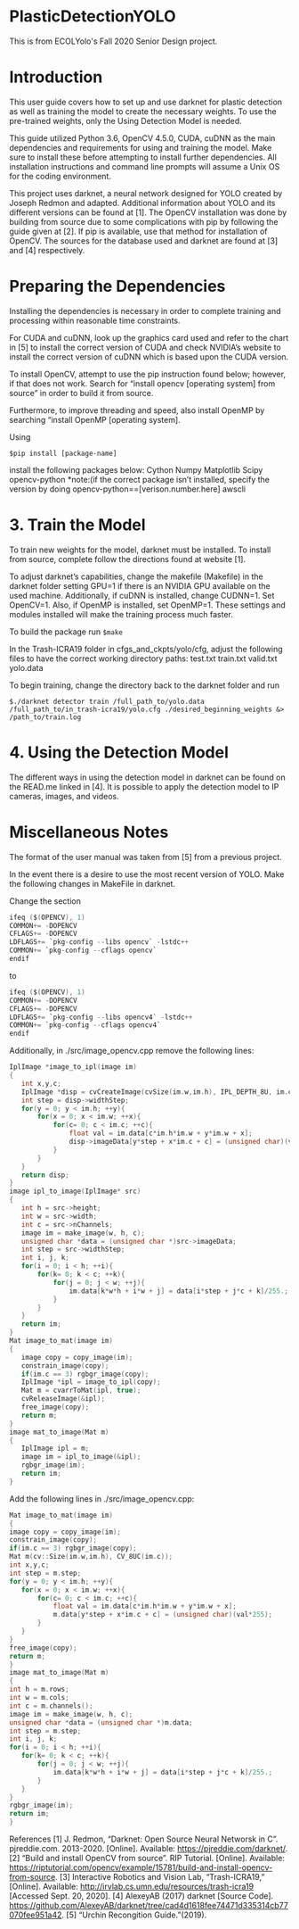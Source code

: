 # PlasticDetectionYOLO

This is from ECOLYolo's Fall 2020 Senior Design project. 


# Introduction

This user guide covers how to set up and use darknet for plastic detection as well as training the model to create the necessary weights. To use the pre-trained weights, only the Using Detection Model is needed. 

This guide utilized Python 3.6, OpenCV 4.5.0, CUDA, cuDNN as the main dependencies and requirements for using and training the model. Make sure to install these before attempting to install further dependencies. All installation instructions and command line prompts will assume a Unix OS for the coding environment. 

This project uses darknet, a neural network designed for YOLO created by Joseph Redmon and adapted. Additional information about YOLO and its different versions can be found at [1].  The OpenCV installation was done by building from source due to some complications with pip by following the guide given at [2]. If pip is available, use that method for installation of OpenCV. The sources for the database used and darknet are found at [3] and [4] respectively. 



# Preparing the Dependencies

Installing the dependencies is necessary in order to complete training and processing within reasonable time constraints. 

For CUDA and cuDNN, look up the graphics card used and refer to the chart in [5] to install the correct version of CUDA and check NVIDIA’s website to install the correct version of cuDNN which is based upon the CUDA version. 

To install OpenCV, attempt to use the pip instruction found below; however, if that does not work. Search for “install opencv [operating system] from source” in order to build it from source. 

Furthermore, to improve threading and speed, also install OpenMP by searching “install OpenMP [operating system]. 

Using

`$pip install [package-name]`

install the following packages below: 
Cython
Numpy
Matplotlib
Scipy
opencv-python *note:(if the correct package isn’t installed, specify the version by doing opencv-python==[verison.number.here]
awscli



# 3. Train the Model

To train new weights for the model, darknet must be installed. To install from source, complete follow the directions found at website [1]. 

To adjust darknet’s capabilities, change the makefile (Makefile) in the darknet folder setting GPU=1 if there is an NVIDIA GPU available on the used machine. Additionally, if cuDNN is installed, change CUDNN=1. Set OpenCV=1. Also, if OpenMP is installed, set OpenMP=1. These settings and modules installed will make the training process much faster. 

To build the package run
`$make`

In the Trash-ICRA19 folder in cfgs_and_ckpts/yolo/cfg, adjust the following files to have the correct working directory paths: 
test.txt
train.txt
valid.txt
yolo.data

To begin training, change the directory back to the darknet folder and run 

`$./darknet detector train /full_path_to/yolo.data /full_path_to/in_trash-icra19/yolo.cfg ./desired_beginning_weights &> /path_to/train.log`



# 4. Using the Detection Model

The different ways in using the detection model in darknet can be found on the READ.me linked in [4]. It is possible to apply the detection model to IP cameras, images, and videos. 



# Miscellaneous Notes

The format of the user manual was taken from [5] from a previous project. 

In the event there is a desire to use the most recent version of YOLO. Make the following changes in MakeFile in darknet. 

Change the section

```c
ifeq ($(OPENCV), 1)
COMMON+= -DOPENCV
CFLAGS+= -DOPENCV
LDFLAGS+= `pkg-config --libs opencv` -lstdc++
COMMON+= `pkg-config --cflags opencv`
endif
```

to

```c
ifeq ($(OPENCV), 1)
COMMON+= -DOPENCV
CFLAGS+= -DOPENCV
LDFLAGS+= `pkg-config --libs opencv4` -lstdc++
COMMON+= `pkg-config --cflags opencv4`
endif
```

Additionally, in ./src/image_opencv.cpp remove the following lines: 
```c
IplImage *image_to_ipl(image im)
{
   int x,y,c;
   IplImage *disp = cvCreateImage(cvSize(im.w,im.h), IPL_DEPTH_8U, im.c);
   int step = disp->widthStep;
   for(y = 0; y < im.h; ++y){
       for(x = 0; x < im.w; ++x){
           for(c= 0; c < im.c; ++c){
               float val = im.data[c*im.h*im.w + y*im.w + x];
               disp->imageData[y*step + x*im.c + c] = (unsigned char)(val*255);
           }
       }
   }
   return disp;
}
image ipl_to_image(IplImage* src)
{
   int h = src->height;
   int w = src->width;
   int c = src->nChannels;
   image im = make_image(w, h, c);
   unsigned char *data = (unsigned char *)src->imageData;
   int step = src->widthStep;
   int i, j, k;
   for(i = 0; i < h; ++i){
       for(k= 0; k < c; ++k){
           for(j = 0; j < w; ++j){
               im.data[k*w*h + i*w + j] = data[i*step + j*c + k]/255.;
           }
       }
   }
   return im;
}
Mat image_to_mat(image im)
{
   image copy = copy_image(im);
   constrain_image(copy);
   if(im.c == 3) rgbgr_image(copy);
   IplImage *ipl = image_to_ipl(copy);
   Mat m = cvarrToMat(ipl, true);
   cvReleaseImage(&ipl);
   free_image(copy);
   return m;
}
image mat_to_image(Mat m)
{
   IplImage ipl = m;
   image im = ipl_to_image(&ipl);
   rgbgr_image(im);
   return im;
}
```

Add the following lines in ./src/image_opencv.cpp: 

```c
Mat image_to_mat(image im)
{
image copy = copy_image(im);
constrain_image(copy);
if(im.c == 3) rgbgr_image(copy);
Mat m(cv::Size(im.w,im.h), CV_8UC(im.c));
int x,y,c;
int step = m.step;
for(y = 0; y < im.h; ++y){
   for(x = 0; x < im.w; ++x){
       for(c= 0; c < im.c; ++c){
           float val = im.data[c*im.h*im.w + y*im.w + x];
           m.data[y*step + x*im.c + c] = (unsigned char)(val*255);
       }
   }
}
free_image(copy);
return m;
}
image mat_to_image(Mat m)
{
int h = m.rows;
int w = m.cols;
int c = m.channels();
image im = make_image(w, h, c);
unsigned char *data = (unsigned char *)m.data;
int step = m.step;
int i, j, k;
for(i = 0; i < h; ++i){
   for(k= 0; k < c; ++k){
       for(j = 0; j < w; ++j){
           im.data[k*w*h + i*w + j] = data[i*step + j*c + k]/255.;
       }
   }
}
rgbgr_image(im);
return im;
}
```


References
[1] J. Redmon, “Darknet: Open Source Neural Networsk in C”. pjreddie.com. 2013-2020. [Online]. Available: https://pjreddie.com/darknet/. 
[2] “Build and install OpenCV from source”. RIP Tutorial. [Online]. Available: https://riptutorial.com/opencv/example/15781/build-and-install-opencv-from-source. 
[3] Interactive Robotics and Vision Lab, “Trash-ICRA19,” [Online]. Available: http://irvlab.cs.umn.edu/resources/trash-icra19 [Accessed Sept. 20, 2020].
[4] AlexeyAB (2017) darknet [Source Code]. https://github.com/AlexeyAB/darknet/tree/cad4d1618fee74471d335314cb77070fee951a42.
[5] “Urchin Recongition Guide.”(2019). 




